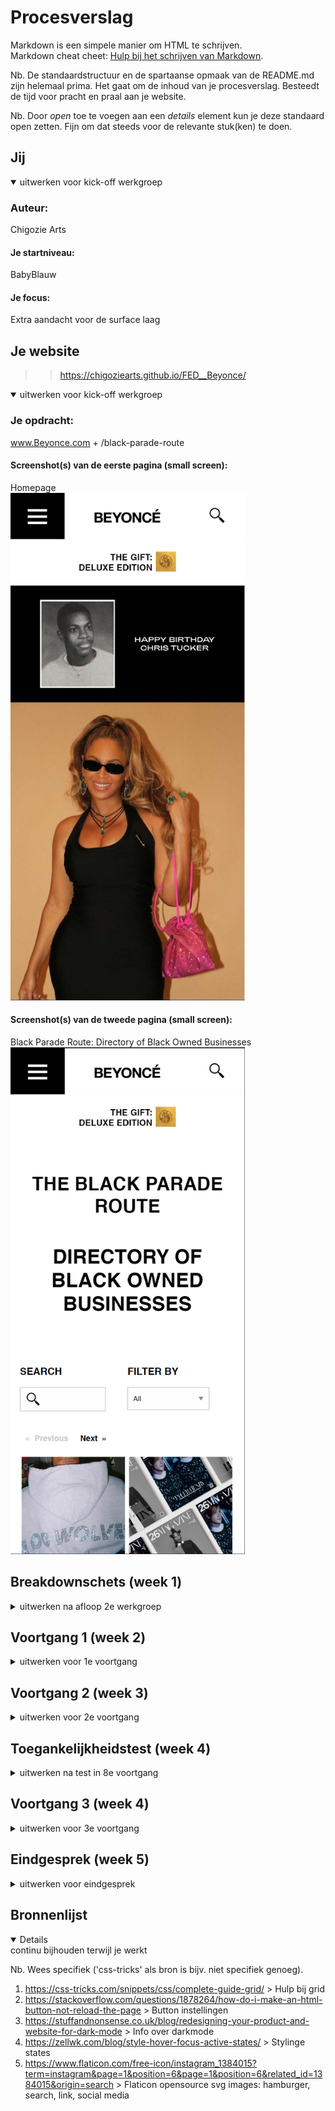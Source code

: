 # Procesverslag
Markdown is een simpele manier om HTML te schrijven.  
Markdown cheat cheet: [Hulp bij het schrijven van Markdown](https://github.com/adam-p/markdown-here/wiki/Markdown-Cheatsheet).

Nb. De standaardstructuur en de spartaanse opmaak van de README.md zijn helemaal prima. Het gaat om de inhoud van je procesverslag. Besteedt de tijd voor pracht en praal aan je website.

Nb. Door *open* toe te voegen aan een *details* element kun je deze standaard open zetten. Fijn om dat steeds voor de relevante stuk(ken) te doen.





## Jij

<details open>
<summary>uitwerken voor kick-off werkgroep</summary>

### Auteur:
Chigozie Arts

#### Je startniveau:
BabyBlauw

#### Je focus:
Extra aandacht voor de surface laag
 
</details>





## Je website

>>https://chigoziearts.github.io/FED__Beyonce/ 

<details open>
<summary>uitwerken voor kick-off werkgroep</summary>

### Je opdracht:
www.Beyonce.com + /black-parade-route

#### Screenshot(s) van de eerste pagina (small screen): 
Homepage  
<img src="images/BeyonceHomepage.png" width="375px" alt="omschrijving van de pagina">

#### Screenshot(s) van de tweede pagina (small screen):
Black Parade Route: Directory of Black Owned Businesses <br>
<img src="images/BeyonceBlackParadeRoute.png" width="375px" alt="omschrijving van de pagina">
 
</details>





## Breakdownschets (week 1)

<details>
<summary>uitwerken na afloop 2e werkgroep</summary>

### de hele pagina: 
Breakdown van de hele hoofdpagina <br>
<img src="images/IndexSchets.png" width="375px" alt="breakdown van de hele hoofdpagina">

Breakdown van de hele secundaire pagina (webshop) <br>
<img src="images/BlackParadeRouteSchets.png" width="375px" alt="breakdown van de hele secundaire pagina (webshop)">

### dynamisch deel (bijv menu): 
Breakdown van het hamburger menu/navigatie <br>
<img src="images/HamburgerSchets.png" width="375px" alt="breakdown van het hamburger menu/navigatie">

### wellicht nog een dynamisch deel (bijv filter): 
Breakdown van het zoek en filter menu van de webshop <br>
<img src="images/FilterSchets.png" width="375px" alt="breakdown van het zoek en filter menu de webshop">

</details>





## Voortgang 1 (week 2)

<details>
<summary>uitwerken voor 1e voortgang</summary>

### Stand van zaken
Eigenlijk gind de twede week vrij soepel. Gisteren had ik wel veel moeite om me tot het huiswerk te zetten, maar deze kon ik in de les goed inhalen. Zelfstandig gaat het coderen met css ook een stuk soepeler dan in vorige jaren. Maar ik heb zeker de hulp nodig van mijn netwerk en student assistenten, om elementen goed te stijlen. Het moeilijkste deze week was het goed stijlen van de header, en het menu vandaag. Ik blijf alleen een probleem houden met het JS stukje dat ervoor moet zorgen dat dit menu goed functioneerd.

<img src="images/headershot.png">
<img src="images/headermobileshot.png">
<img src="images/menushot.png">


### Agenda voor meeting
samen met je groepje opstellen

| student 1      | student 2          | student 3    | student 4        |
| ---            | ---                | ---          | ---              |
| dit bespreken  | en dit             | en ik dit    | en dan ik dat    |
| en dat ook nog | dit als er tijd is | nog een punt | dit wil ik zeker |
| ...            | ...                | ...          | ...              |

niet aan de orde gekomen

### Verslag van meeting
hier na afloop snel de uitkomsten van de meeting vastleggen

- Vervang de <br> tussende <span> op regel 29 voor twee apparte <span> elementen
- Kijk geregeld of ik mijn code kan opschonen, om orde en overzicht te behouden naarmate er meer bijkomt
- class selectors toevoegen in de html bij home, pagina2, main etc. om nette css te kunnen maken
- Geef de imput elements labels, als verbetering van de site of op display: none

</details>





## Voortgang 2 (week 3)

<details>
<summary>uitwerken voor 2e voortgang</summary>

### Stand van zaken
Deze week vond ik het moeilijker om me tot het huiswerk en de opdrachten te zetten. En ik heb ook wat minder harde voorderingen gemaakt met mijn site. Maar het is me wel gelukt om de twede pagina verder te css'en. Nu wil ik de komende week mijn css verder opschonenen terwijl ik de main en footer van de tweede pagina afmaak. Dan kan ik de week daarna de extra surface elementen verbeteren.


### Agenda voor meeting
samen met je groepje opstellen

| student 1      | student 2          | student 3    | student 4        |
| ---            | ---                | ---          | ---              |
| dit bespreken  | en dit             | en ik dit    | en dan ik dat    |
| en dat ook nog | dit als er tijd is | nog een punt | dit wil ik zeker |
| ...            | ...                | ...          | ...              |


### Verslag van meeting
hier na afloop snel de uitkomsten van de meeting vastleggen

- Gebruik css selectoren beter 
- ID maar 1 keer per pagina, liever een class gebruiken voor "TheGift"
- Nagaan of er KamelCasing ergens ontbreekt/ mijn html en css netjes leesbaar zetten
- ...

</details>





## Toegankelijkheidstest (week 4)

<details>
<summary>uitwerken na test in 8e voortgang</summary>

### Bevindingen
Lijst met je bevindingen die in de test naar voren kwamen:

#### Central Field Loss
Deze beperking zorgt voor een verlies van het zicht centraal in het gezichtsveld.

Op de originele site had ik de volgende opmerkingen:
homepage: De grote content is fijn, want alleen de boven, onder en zijkanten waren goed zichtbaar. 

pagetwo: De kleine grijze catagorie tekst is slecht te lezen.

algemeen: Op desktop is er nog genoeg breedte om langs de blinde vlek te kijken. Maar voor mobiel is een smal scherm extra moeijlijk. Hiervoor is een hoog contrast mogelijke compensatie. Zoals een 'nightmode'.
Op de homepage zou de content het beste focal points plaatsen aan de zijkanten dan centraal in het midden van de visuals.


#### Low Contrast 
Deze beperking zorgt voor een vertroebeld zicht. Waardoor dingen een laag contrast krijgen. 

Op de originele site had ik de volgende opmeringen:
Kleur bloed voorbij de randen van afbeeldingen en balken/knoppen.
De grijze <span> in de content blokjes zijn slecht leesbaar.
Bold tekst is beter leesbaar.
Op de homepage is de felle omlijning fijn als afbakeing. 


#### Perifiral Vision Loss 
Bij deze beperking kan je eigenlijk niks meer zien behalve een kleine focus punt in het midden van je zicht. Hierdoor moet je harder werken met je ogen om een oppervlakte te skannen.

Op de originele site had ik de volgende opmerkingen:
Zoals zij andere beperkingen is een goed contrast belangrijk voor de leesbaarheid, maar ook de groepering en hiarchy en layout van de elementen op een pagina zijn belangrijk om te helpen met skannen tijdens het lezen. 
Te kleine tekst en icoontjes zijn moeizaam te lezen en grijze tekst zou ik vervangen.
Net als bij beperking1 zou een spreiding over links en rechts van de visual content op de homepage, met name in desktop stand helpen met de leesbaarheid.

#### Met ScreenReader 
De screenreader functie in Ms Edge heb ik gebruikt om te testen hoe mijn site wordt ervaren door deze gebruikersgroep.

Op de originele site had ik de volgende opmerkingen:
De navigatie en search knoppen worden over geslagen waardoor een persoon die de screenreader gebruikt niet zou kunnen navigeren op mijn site. Echter is de twede pagina wel begrijpelijk en overzichtelijk met de screenreader. 

#### Met Tab knop 
Met de tab knop kan een persoon met slechte motoriek door mijn site heen klikken. Door de html elementen verschillende states te geven krijgt deze gebruiker feedback en zo kunnen ze mijn site gebruiken met het toetsenboord.

Op de originele site had ik de volgende opmerkingen:
De volgorde/ hiarchy van de html elementen klopt niet waardoor je niet chronologisch door de site heen kan klikken. Daarnaast zijn de navigatie en zoekknop niet bruikbaar en worden overgeslagen door de tab knop. Op mijn eigen site is de navigatie knop wel te gebruiken maar is dit slecht zichtbaar.

</details>





## Voortgang 3 (week 4)

<details>
<summary>uitwerken voor 3e voortgang</summary>

### Stand van zaken
Deze week ging goed. Ik heb voortgang gemaakt met het responsive maken van mijn site, en heb het gevoel dat dit gaat lukken voor de oplevering. Daarnaast ga ik nog deze week werken aan de states, animaties en andere interacties die ik nog wil verwerken in de site. En wordt het even de vraag hoe ik dit ga implementeren naast de feedback die ik nog wil verwerken. Wat correcte semantiek en nette css betreft.


### Agenda voor meeting
samen met je groepje opstellen

| student 1      | student 2          | student 3    | student 4        |
| ---            | ---                | ---          | ---              |
| dit bespreken  | en dit             | en ik dit    | en dan ik dat    |
| en dat ook nog | dit als er tijd is | nog een punt | dit wil ik zeker |
| ...            | ...                | ...          | ...              |


### Verslag van meeting
hier na afloop snel de uitkomsten van de meeting vastleggen

- <a> niet leeglaten, vul de href="#"
- Voeg alt tekst toe aan <img> 
- classes gebruiken vs pseudo selectors, check waar dit beter kan
- Een href weghalen

</details>





## Eindgesprek (week 5)

<details>
<summary>uitwerken voor eindgesprek</summary>

### Stand van zaken
hier dit ging goed & dit was lastig (neem ook screenshots op van delen van je website en code)

### Screenshot(s)

hier screenshot(s) van je eindresultaat

</details>





## Bronnenlijst

<details open>
<summary>continu bijhouden terwijl je werkt</summary>

Nb. Wees specifiek ('css-tricks' als bron is bijv. niet specifiek genoeg).

1. https://css-tricks.com/snippets/css/complete-guide-grid/ > Hulp bij grid
2. https://stackoverflow.com/questions/1878264/how-do-i-make-an-html-button-not-reload-the-page > Button instellingen
3. https://stuffandnonsense.co.uk/blog/redesigning-your-product-and-website-for-dark-mode > Info over darkmode
4. https://zellwk.com/blog/style-hover-focus-active-states/ > Stylinge states
5. https://www.flaticon.com/free-icon/instagram_1384015?term=instagram&page=1&position=6&page=1&position=6&related_id=1384015&origin=search > Flaticon opensource svg images: hamburger, search, link, social media 

</details>